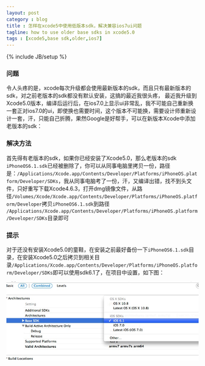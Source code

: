 ```yaml
---
layout: post
category : blog
title : 怎样在xcode5中使用低版本sdk，解决兼容ios7ui问题
tagline: how to use older base sdks in xcode5.0
tags : [xcode5,base sdk,older,ios7]
---
```

{% include JB/setup %}

### 问题

令人头疼的是，xcode每次升级都会使用最新版本的sdk，而且只有最新版本的sdk，对之前老版本的sdk都没有默认安装，这搞的最近我很头疼，
最近我升级到Xcode5.0版本，编译后运行后，在ios7.0上显示ui非常乱，我不可能自己重新换一套正对ios7.0的ui，即使换也需要时间，这个版本不可能换，需要设计师重新设计一套，汗，只能自己折腾，果然Google是好帮手，可以在新版本Xcode中添加老版本的sdk：
### 解决方法

首先得有老版本的sdk，如果你已经安装了Xcode5.0，那么老版本的sdk `iPhoneOS6.1.sdk`已经被删除了，你可以从同事电脑里拷贝一份，路径是：`/Applications/Xcode.app/Contents/Developer/Platforms/iPhoneOS.platform/Developer/SDKs`，我从同事电脑考了一份，汗，又编译出错，找不到头文件，只好重写下载Xcode4.6.3，打开dmg镜像文件，从路径`/Volumes/Xcode/Xcode.app/Contents/Developer/Platforms/iPhoneOS.platform/Developer`拷贝`iPhoneOS6.1.sdk`到路径
`/Applications/Xcode.app/Contents/Developer/Platforms/iPhoneOS.platform/Developer/SDKs`目录即可

### 提示

对于还没有安装Xcode5.0的童鞋，在安装之前最好备份一下`iPhoneOS6.1.sdk`目录，在安装Xcode5.0之后拷贝到相关目录`/Applications/Xcode.app/Contents/Developer/Platforms/iPhoneOS.platform/Developer/SDKs`即可以使用sdk6.1了，在项目中设置，如下图：

![ScreenShot](/attachments/2013-09-22-base-sdk.png)
